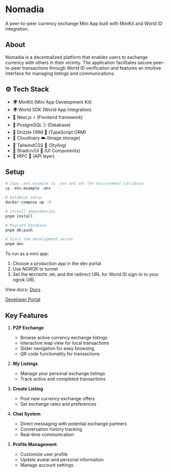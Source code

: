 # Nomadia

A peer-to-peer currency exchange Mini App built with MiniKit and World ID integration.

## About

Nomadia is a decentralized platform that enables users to exchange currency with others in their vicinity. The application facilitates secure peer-to-peer transactions through World ID verification and features an intuitive interface for managing listings and communications.

## ⚙️ Tech Stack

- 🌍 MiniKit (Mini App Development Kit)
- 🌍 World SDK (World App Integration)
- 🔹 Next.js ⚡ (Frontend framework)
- 🔹 PostgreSQL 🗄️ (Database)
- 🔹 Drizzle ORM 🎯 (TypeScript ORM)
- 🔹 Cloudinary ☁️ (Image storage)
- 🔹 TailwindCSS 🎨 (Styling)
- 🔹 Shadcn/UI 🎯 (UI Components)
- 🔹 tRPC 🎯 (API layer)

## Setup

```bash
# Copy .env.example to .env and set the environment variables
cp .env.example .env

# Database setup
docker compose up -d

# Install dependencies
pnpm install

# Migrate database
pnpm db:push

# Start the development server
pnpm dev
```

To run as a mini app:
1. Choose a production app in the dev portal
2. Use NGROK to tunnel
3. Set the `NEXTAUTH_URL` and the redirect URL for World ID sign-in to your ngrok URL

View docs: [Docs](https://docs.world.org/)

[Developer Portal](https://developer.worldcoin.org/)

## Key Features

1. **P2P Exchange**
   - Browse active currency exchange listings
   - Interactive map view for local transactions
   - Slider navigation for easy browsing
   - QR code functionality for transactions

2. **My Listings**
   - Manage your personal exchange listings
   - Track active and completed transactions

3. **Create Listing**
   - Post new currency exchange offers
   - Set exchange rates and preferences

4. **Chat System**
   - Direct messaging with potential exchange partners
   - Conversation history tracking
   - Real-time communication

5. **Profile Management**
   - Customize user profile
   - Update avatar and personal information
   - Manage account settings